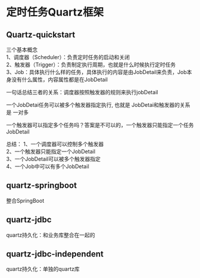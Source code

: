 # 定时任务Quartz框架

## Quartz-quickstart 

三个基本概念  
1、调度器（Scheduler）：负责定时任务的启动和关闭  
2、触发器（Trigger）：负责制定执行周期，也就是什么时候执行定时任务  
3、Job：具体执行什么样的任务，具体执行的内容是由JobDetail来负责，Job本身没有什么属性，内容属性都是在JobDetail  


一句话总结三者的关系：调度器按照触发器的规则来执行jobDetail  

一个JobDetai任务可以被多个触发器指定执行, 也就是 JobDetai和触发器的关系是 一对多  
 
一个触发器可以指定多个任务吗？答案是不可以的，一个触发器只能指定一个任务JobDetail

总结：
1、一个调度器可以控制多个触发器  
2、一个触发器只能指定一个JobDetail  
3、一个JobDetail可以被多个触发器指定  
4、一个Job中可以有多个JobDetail  


## quartz-springboot

整合SpringBoot 

## quartz-jdbc

quartz持久化：和业务库整合在一起的  

## quartz-jdbc-independent
quartz持久化：单独的quartz库  

